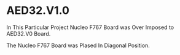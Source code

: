 # AED32.V1.0

In This Particular Project Nucleo F767 Board was Over Imposed to AED32.V0 Board.

The Nucleo F767 Board was Plased In Diagonal Position.